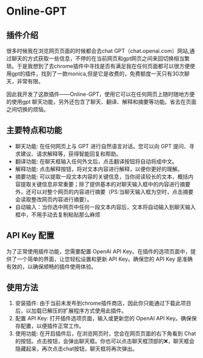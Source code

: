 # Online-GPT

## 插件介绍
很多时候我在浏览网页页面的时候都会去chat GPT（chat.openai.com）网站,通过聊天的方式获取一些信息，不停的在当前网页和gpt网页之间来回切换相当繁琐。于是我想到了去chrome插件中寻找是否有满足我在任何页面都可以很方便使用gpt的插件，找到了一款monica,但是它是收费的，免费额度一天只有30次聊天，非常有限。

因此我开发了这款插件——Online-GPT，使用它可以在任何网页上随时随地方便的使用gpt 聊天功能，另外还包含了聊天、翻译、解释和摘要等功能。省去在页面之间切换的烦恼。

## 主要特点和功能
- 聊天功能: 在任何网页上与 GPT 进行自然语言对话。您可以向 GPT 提问、寻求建议、请求解释等，获得智能回复和帮助。
- 翻译功能: 在聊天框输入任何外文后，点击翻译按钮将自动将成中文。
- 解释功能: 点击解释按钮，将对文本内容进行解释，以便你更好的理解。
- 摘要功能: 可以提取一段文本内容的关键信息，当你阅读较长的文本，概括内容提取关键信息非常重要；除了提供基本的对聊天输入框中的内容进行摘要外，还可以对整个网页的内容进行摘要（PS:当聊天输入框为空时，点击摘要会读取整改网页内容进行摘要）。
- 自动输入：当你选中网页中任何一段文本内容后，文本将自动输入到聊天输入框中，不用手动去复制粘贴那么麻烦

## API Key 配置
为了正常使用插件功能，您需要配置 OpenAI API Key。在插件的选项页面中，提供了一个简单的界面，让您轻松设置和更新 API Key。确保您的 API Key 是准确有效的，以确保顺畅的插件使用体验。

## 使用方法
1. 安装插件: 由于当前未发布到chrome插件商店，因此你只能通过下载此项目后，以加载已解压的扩展程序方式使用此插件。
2. 配置 API Key: 打开插件选项页面，输入或更新您的 OpenAI API Key。确保保存配置，以便插件正常工作。
3. 使用功能: 在开启插件后，在浏览网页时，您会在网页页面的右下角看到 Chat 的按钮。点击按钮，会弹出聊天框。你也可以点击聊天框顶部的❌，聊天框会隐藏起来，再次点击chat按钮，聊天框将再次弹出。

